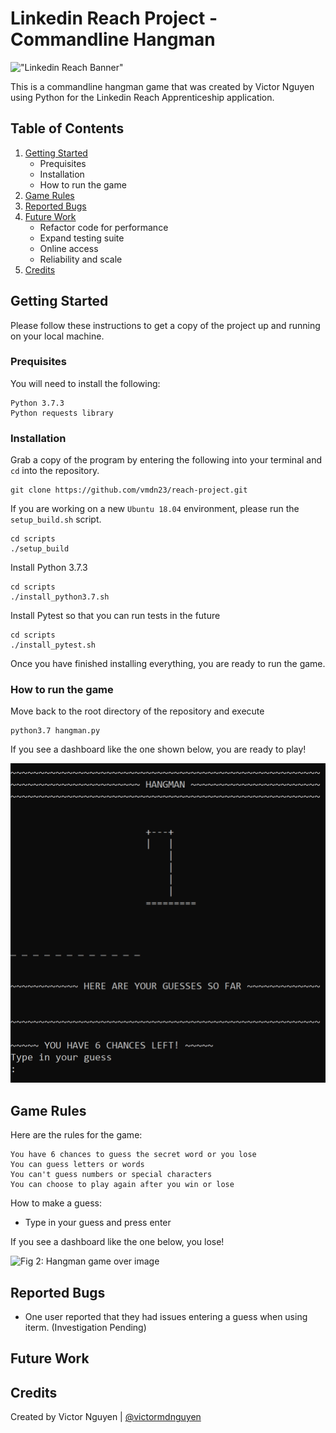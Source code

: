 # Linkedin Reach Project - Commandline Hangman

!["Linkedin Reach Banner"](https://content.linkedin.com/content/dam/engineering/site-assets/images/blog/posts/2019/08/reach1.png)

This is a commandline hangman game that was created by Victor Nguyen using Python for the Linkedin Reach Apprenticeship application.

## Table of Contents

1. [Getting Started](README.md#getting-started)
    * Prequisites
    * Installation
    * How to run the game
2. [Game Rules](README.md#game-rules)
3. [Reported Bugs](README.md#reported-bugs)
4. [Future Work](README.md#future-work)
    * Refactor code for performance
    * Expand testing suite
    * Online access
    * Reliability and scale
5. [Credits](README.md#credits)

## Getting Started

Please follow these instructions to get a copy of the project up and running on your local machine.

### Prequisites
You will need to install the following:
```
Python 3.7.3
Python requests library 
```

### Installation
Grab a copy of the program by entering the following into your terminal and `cd` into the repository.
```
git clone https://github.com/vmdn23/reach-project.git
```

If you are working on a new `Ubuntu 18.04` environment, please run the `setup_build.sh` script.
```
cd scripts
./setup_build
```

Install Python 3.7.3
```
cd scripts
./install_python3.7.sh
```

Install Pytest so that you can run tests in the future
```
cd scripts
./install_pytest.sh
```

Once you have finished installing everything, you are ready to run the game.

### How to run the game
Move back to the root directory of the repository and execute
```
python3.7 hangman.py
```

If you see a dashboard like the one shown below, you are ready to play!

![Fig 1: Hangman start image](/images/hangman_start.png)


## Game Rules
Here are the rules for the game:
```
You have 6 chances to guess the secret word or you lose
You can guess letters or words 
You can't guess numbers or special characters
You can choose to play again after you win or lose
```

How to make a guess:
* Type in your guess and press enter

If you see a dashboard like the one below, you lose!

![Fig 2: Hangman game over image](/images/hangman_game_over.png)

## Reported Bugs
* One user reported that they had issues entering a guess when using iterm. (Investigation Pending)


## Future Work

## Credits
Created by Victor Nguyen | [@victormdnguyen](https://twitter.com/victormdnguyen)

